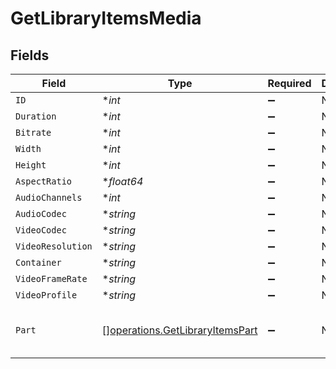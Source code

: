 # GetLibraryItemsMedia


## Fields

| Field                                                                                                                                                                                                                                                                             | Type                                                                                                                                                                                                                                                                              | Required                                                                                                                                                                                                                                                                          | Description                                                                                                                                                                                                                                                                       | Example                                                                                                                                                                                                                                                                           |
| --------------------------------------------------------------------------------------------------------------------------------------------------------------------------------------------------------------------------------------------------------------------------------- | --------------------------------------------------------------------------------------------------------------------------------------------------------------------------------------------------------------------------------------------------------------------------------- | --------------------------------------------------------------------------------------------------------------------------------------------------------------------------------------------------------------------------------------------------------------------------------- | --------------------------------------------------------------------------------------------------------------------------------------------------------------------------------------------------------------------------------------------------------------------------------- | --------------------------------------------------------------------------------------------------------------------------------------------------------------------------------------------------------------------------------------------------------------------------------- |
| `ID`                                                                                                                                                                                                                                                                              | **int*                                                                                                                                                                                                                                                                            | :heavy_minus_sign:                                                                                                                                                                                                                                                                | N/A                                                                                                                                                                                                                                                                               | 119534                                                                                                                                                                                                                                                                            |
| `Duration`                                                                                                                                                                                                                                                                        | **int*                                                                                                                                                                                                                                                                            | :heavy_minus_sign:                                                                                                                                                                                                                                                                | N/A                                                                                                                                                                                                                                                                               | 11558112                                                                                                                                                                                                                                                                          |
| `Bitrate`                                                                                                                                                                                                                                                                         | **int*                                                                                                                                                                                                                                                                            | :heavy_minus_sign:                                                                                                                                                                                                                                                                | N/A                                                                                                                                                                                                                                                                               | 25025                                                                                                                                                                                                                                                                             |
| `Width`                                                                                                                                                                                                                                                                           | **int*                                                                                                                                                                                                                                                                            | :heavy_minus_sign:                                                                                                                                                                                                                                                                | N/A                                                                                                                                                                                                                                                                               | 3840                                                                                                                                                                                                                                                                              |
| `Height`                                                                                                                                                                                                                                                                          | **int*                                                                                                                                                                                                                                                                            | :heavy_minus_sign:                                                                                                                                                                                                                                                                | N/A                                                                                                                                                                                                                                                                               | 2072                                                                                                                                                                                                                                                                              |
| `AspectRatio`                                                                                                                                                                                                                                                                     | **float64*                                                                                                                                                                                                                                                                        | :heavy_minus_sign:                                                                                                                                                                                                                                                                | N/A                                                                                                                                                                                                                                                                               | 1.85                                                                                                                                                                                                                                                                              |
| `AudioChannels`                                                                                                                                                                                                                                                                   | **int*                                                                                                                                                                                                                                                                            | :heavy_minus_sign:                                                                                                                                                                                                                                                                | N/A                                                                                                                                                                                                                                                                               | 6                                                                                                                                                                                                                                                                                 |
| `AudioCodec`                                                                                                                                                                                                                                                                      | **string*                                                                                                                                                                                                                                                                         | :heavy_minus_sign:                                                                                                                                                                                                                                                                | N/A                                                                                                                                                                                                                                                                               | eac3                                                                                                                                                                                                                                                                              |
| `VideoCodec`                                                                                                                                                                                                                                                                      | **string*                                                                                                                                                                                                                                                                         | :heavy_minus_sign:                                                                                                                                                                                                                                                                | N/A                                                                                                                                                                                                                                                                               | hevc                                                                                                                                                                                                                                                                              |
| `VideoResolution`                                                                                                                                                                                                                                                                 | **string*                                                                                                                                                                                                                                                                         | :heavy_minus_sign:                                                                                                                                                                                                                                                                | N/A                                                                                                                                                                                                                                                                               | 4k                                                                                                                                                                                                                                                                                |
| `Container`                                                                                                                                                                                                                                                                       | **string*                                                                                                                                                                                                                                                                         | :heavy_minus_sign:                                                                                                                                                                                                                                                                | N/A                                                                                                                                                                                                                                                                               | mkv                                                                                                                                                                                                                                                                               |
| `VideoFrameRate`                                                                                                                                                                                                                                                                  | **string*                                                                                                                                                                                                                                                                         | :heavy_minus_sign:                                                                                                                                                                                                                                                                | N/A                                                                                                                                                                                                                                                                               | 24p                                                                                                                                                                                                                                                                               |
| `VideoProfile`                                                                                                                                                                                                                                                                    | **string*                                                                                                                                                                                                                                                                         | :heavy_minus_sign:                                                                                                                                                                                                                                                                | N/A                                                                                                                                                                                                                                                                               | main 10                                                                                                                                                                                                                                                                           |
| `Part`                                                                                                                                                                                                                                                                            | [][operations.GetLibraryItemsPart](../../models/operations/getlibraryitemspart.md)                                                                                                                                                                                                | :heavy_minus_sign:                                                                                                                                                                                                                                                                | N/A                                                                                                                                                                                                                                                                               | [{"container":"mkv","duration":11558112,"file":"/movies/Avatar The Way of Water (2022)/Avatar.The.Way.of.Water.2022.2160p.WEB-DL.DDP5.1.Atmos.DV.HDR10.HEVC-CMRG.mkv","id":119542,"key":"/library/parts/119542/1680457526/file.mkv","size":36158371307,"videoProfile":"main 10"}] |